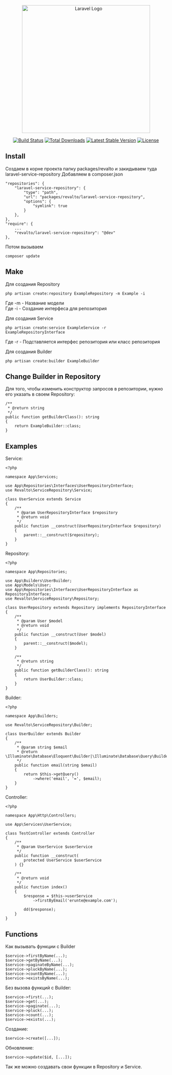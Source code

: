 <p align="center"><a href="https://laravel.com" target="_blank"><img src="https://raw.githubusercontent.com/laravel/art/master/logo-lockup/5%20SVG/2%20CMYK/1%20Full%20Color/laravel-logolockup-cmyk-red.svg" width="400" alt="Laravel Logo"></a></p>

<p align="center">
<a href="https://travis-ci.org/laravel/framework"><img src="https://travis-ci.org/laravel/framework.svg" alt="Build Status"></a>
<a href="https://packagist.org/packages/laravel/framework"><img src="https://img.shields.io/packagist/dt/laravel/framework" alt="Total Downloads"></a>
<a href="https://packagist.org/packages/laravel/framework"><img src="https://img.shields.io/packagist/v/laravel/framework" alt="Latest Stable Version"></a>
<a href="https://packagist.org/packages/laravel/framework"><img src="https://img.shields.io/packagist/l/laravel/framework" alt="License"></a>
</p>

## Install
Создаем в корне проекта папку packages/revalto и закидываем туда laravel-service-repository
Добавляем в composer.json
```
"repositories": {
    "laravel-service-repository": {
        "type": "path",
        "url": "packages/revalto/laravel-service-repository",
        "options": {
            "symlink": true
        }
    },
},
"require": {
    ...
    "revalto/laravel-service-repository": "@dev"
},
```
Потом вызываем
```
composer update
```

## Make
Для создания Repository
```
php artisan create:repository ExampleRepository -m Example -i
```

Где -m - Название модели<br>
Где -i - Создание интерфеса для репозитория

Для создания Service
```
php artisan create:service ExampleService -r ExampleRepositoryInterface
```
Где -r - Подставляется интерфес репозитория или класс репозитория

Для создания Builder
```
php artisan create:builder ExampleBuilder
```

## Change Builder in Repository
Для того, чтобы изменить конструктор запросов в репозитории, нужно его указать в своем Repository:
```
/**
 * @return string
 */
public function getBuilderClass(): string
{
    return ExampleBuilder::class;
}
```

## Examples
Service:
```
<?php

namespace App\Services;

use App\Repositories\Interfaces\UserRepositoryInterface;
use Revalto\ServiceRepository\Service;

class UserService extends Service
{
	/**
	 * @param UserRepositoryInterface $repository
	 * @return void
	 */
	public function __construct(UserRepositoryInterface $repository)
	{
		parent::__construct($repository);
	}
}
```

Repository:
```
<?php

namespace App\Repositories;

use App\Builders\UserBuilder;
use App\Models\User;
use App\Repositories\Interfaces\UserRepositoryInterface as RepositoryInterface;
use Revalto\ServiceRepository\Repository;

class UserRepository extends Repository implements RepositoryInterface
{
	/**
	 * @param User $model
	 * @return void
	 */
	public function __construct(User $model)
	{
		parent::__construct($model);
	}

    /**
     * @return string
     */
    public function getBuilderClass(): string
    {
        return UserBuilder::class;
    }
}
```

Builder:
```
<?php

namespace App\Builders;

use Revalto\ServiceRepository\Builder;

class UserBuilder extends Builder
{
    /**
     * @param string $email
     * @return \Illuminate\Database\Eloquent\Builder|\Illuminate\Database\Query\Builder
     */
    public function email(string $email)
    {
        return $this->getQuery()
            ->where('email', '=', $email);
    }
}
```

Controller:
```
<?php

namespace App\Http\Controllers;

use App\Services\UserService;

class TestController extends Controller
{
    /**
     * @param UserService $userService
     */
    public function __construct(
        protected UserService $userService
    ) {}

    /**
     * @return void
     */
    public function index()
    {
        $response = $this->userService
            ->firstByEmail('erunte@example.com');

        dd($response);
    }
}
```

## Functions
Как вызывать функции с Builder
```
$service->firstByName(...);
$service->getByName(...);
$service->paginateByName(...);
$service->pluckByName(...);
$service->countByName(...);
$service->existsByName(...);
```

Без вызова функций с Builder:
```
$service->first(...);
$service->get(...);
$service->paginate(...);
$service->pluck(...);
$service->count(...);
$service->exists(...);
```

Создание:
```
$service->create([...]);
```

Обновление:
```
$service->update($id, [...]);
```

Так же можно создавать свои функции в Repository и Service.
